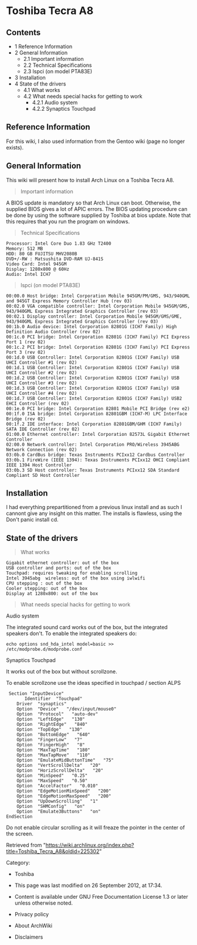 Toshiba Tecra A8
================

Contents
--------

-   1 Reference Information
-   2 General Information
    -   2.1 Important information
    -   2.2 Technical Specifications
    -   2.3 lspci (on model PTA83E)
-   3 Installation
-   4 State of the drivers
    -   4.1 What works
    -   4.2 What needs special hacks for getting to work
        -   4.2.1 Audio system
        -   4.2.2 Synaptics Touchpad

Reference Information
---------------------

For this wiki, I also used information from the Gentoo wiki (page no
longer exists).

General Information
-------------------

This wiki will present how to install Arch Linux on a Toshiba Tecra A8.

> Important information

A BIOS update is mandatory so that Arch Linux can boot. Otherwise, the
supplied BIOS gives a lot of APIC errors. The BIOS updating procedure
can be done by using the software supplied by Toshiba at bios update.
Note that this requires that you run the program on windows.

> Technical Specifications

    Processor: Intel Core Duo 1.83 GHz T2400
    Memory: 512 MB 
    HDD: 80 GB FUJITSU MHV2080B
    DVD+/-RW : Matsushita DVD-RAM UJ-841S 
    Video Card: Intel 945GM
    Display: 1280x800 @ 60Hz
    Audio: Intel ICH7
     

  

> lspci (on model PTA83E)

    00:00.0 Host bridge: Intel Corporation Mobile 945GM/PM/GMS, 943/940GML and 945GT Express Memory Controller Hub (rev 03)
    00:02.0 VGA compatible controller: Intel Corporation Mobile 945GM/GMS, 943/940GML Express Integrated Graphics Controller (rev 03)
    00:02.1 Display controller: Intel Corporation Mobile 945GM/GMS/GME, 943/940GML Express Integrated Graphics Controller (rev 03)
    00:1b.0 Audio device: Intel Corporation 82801G (ICH7 Family) High Definition Audio Controller (rev 02)
    00:1c.0 PCI bridge: Intel Corporation 82801G (ICH7 Family) PCI Express Port 1 (rev 02)
    00:1c.2 PCI bridge: Intel Corporation 82801G (ICH7 Family) PCI Express Port 3 (rev 02)
    00:1d.0 USB Controller: Intel Corporation 82801G (ICH7 Family) USB UHCI Controller #1 (rev 02)
    00:1d.1 USB Controller: Intel Corporation 82801G (ICH7 Family) USB UHCI Controller #2 (rev 02)
    00:1d.2 USB Controller: Intel Corporation 82801G (ICH7 Family) USB UHCI Controller #3 (rev 02)
    00:1d.3 USB Controller: Intel Corporation 82801G (ICH7 Family) USB UHCI Controller #4 (rev 02)
    00:1d.7 USB Controller: Intel Corporation 82801G (ICH7 Family) USB2 EHCI Controller (rev 02)
    00:1e.0 PCI bridge: Intel Corporation 82801 Mobile PCI Bridge (rev e2)
    00:1f.0 ISA bridge: Intel Corporation 82801GBM (ICH7-M) LPC Interface Bridge (rev 02)
    00:1f.2 IDE interface: Intel Corporation 82801GBM/GHM (ICH7 Family) SATA IDE Controller (rev 02)
    01:00.0 Ethernet controller: Intel Corporation 82573L Gigabit Ethernet Controller
    02:00.0 Network controller: Intel Corporation PRO/Wireless 3945ABG Network Connection (rev 02)
    03:0b.0 CardBus bridge: Texas Instruments PCIxx12 Cardbus Controller
    03:0b.1 FireWire (IEEE 1394): Texas Instruments PCIxx12 OHCI Compliant IEEE 1394 Host Controller
    03:0b.3 SD Host controller: Texas Instruments PCIxx12 SDA Standard Compliant SD Host Controller
     

Installation
------------

I had everything prepartitioned from a previous linux install and as
such I cannont give any insight on this matter. The installs is
flawless, using the Don't panic install cd.

State of the drivers
--------------------

> What works

    Gigabit ethernet controller: out of the box
    USB controller and ports: out of the box
    Touchpad: requires tweaking for enabling scrolling
    Intel 3945abg  wireless: out of the box using iwlwifi
    CPU stepping : out of the box
    Cooler stepping: out of the box
    Display at 1280x800: out of the box
     

> What needs special hacks for getting to work

Audio system

The integrated sound card works out of the box, but the integrated
speakers don't. To enable the integrated speakers do:

    echo options snd_hda_intel model=basic >> /etc/modprobe.d/modprobe.conf

Synaptics Touchpad

It works out of the box but without scrollzone.

To enable scrollzone use the ideas specified in touchpad / section ALPS

     Section "InputDevice"
           Identifier  "Touchpad"
    	Driver  "synaptics"
    	Option  "Device"   "/dev/input/mouse0"
    	Option  "Protocol"   "auto-dev"
    	Option  "LeftEdge"   "130"
    	Option  "RightEdge"   "840"
    	Option  "TopEdge"   "130"
    	Option  "BottomEdge"   "640"
    	Option  "FingerLow"   "7"
    	Option  "FingerHigh"   "8"
    	Option  "MaxTapTime"   "180"
    	Option  "MaxTapMove"   "110"
    	Option  "EmulateMidButtonTime"   "75"
    	Option  "VertScrollDelta"   "20"
    	Option  "HorizScrollDelta"   "20"
    	Option  "MinSpeed"   "0.25"
    	Option  "MaxSpeed"   "0.50"
    	Option  "AccelFactor"   "0.010"
    	Option  "EdgeMotionMinSpeed"   "200"
    	Option  "EdgeMotionMaxSpeed"   "200"
    	Option  "UpDownScrolling"   "1"
    	Option  "SHMConfig"   "on"
    	Option  "Emulate3Buttons"   "on"
    EndSection
     

Do not enable circular scrolling as it will freaze the pointer in the
center of the screen.

Retrieved from
"https://wiki.archlinux.org/index.php?title=Toshiba_Tecra_A8&oldid=225302"

Category:

-   Toshiba

-   This page was last modified on 26 September 2012, at 17:34.
-   Content is available under GNU Free Documentation License 1.3 or
    later unless otherwise noted.
-   Privacy policy
-   About ArchWiki
-   Disclaimers
